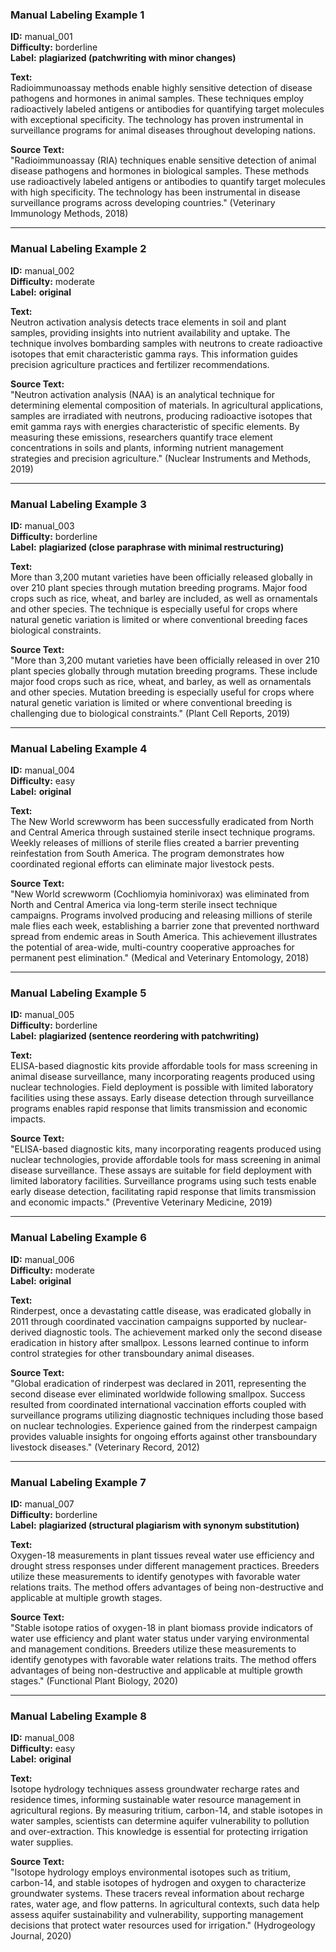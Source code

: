 ### Manual Labeling Example 1
**ID:** manual_001  
**Difficulty:** borderline  
**Label:** **plagiarized (patchwriting with minor changes)**

**Text:**  
Radioimmunoassay methods enable highly sensitive detection of disease pathogens and hormones in animal samples. These techniques employ radioactively labeled antigens or antibodies for quantifying target molecules with exceptional specificity. The technology has proven instrumental in surveillance programs for animal diseases throughout developing nations.

**Source Text:**  
"Radioimmunoassay (RIA) techniques enable sensitive detection of animal disease pathogens and hormones in biological samples. These methods use radioactively labeled antigens or antibodies to quantify target molecules with high specificity. The technology has been instrumental in disease surveillance programs across developing countries." (Veterinary Immunology Methods, 2018)

---

### Manual Labeling Example 2
**ID:** manual_002  
**Difficulty:** moderate  
**Label:** **original**

**Text:**  
Neutron activation analysis detects trace elements in soil and plant samples, providing insights into nutrient availability and uptake. The technique involves bombarding samples with neutrons to create radioactive isotopes that emit characteristic gamma rays. This information guides precision agriculture practices and fertilizer recommendations.

**Source Text:**  
"Neutron activation analysis (NAA) is an analytical technique for determining elemental composition of materials. In agricultural applications, samples are irradiated with neutrons, producing radioactive isotopes that emit gamma rays with energies characteristic of specific elements. By measuring these emissions, researchers quantify trace element concentrations in soils and plants, informing nutrient management strategies and precision agriculture." (Nuclear Instruments and Methods, 2019)

---

### Manual Labeling Example 3
**ID:** manual_003  
**Difficulty:** borderline  
**Label:** **plagiarized (close paraphrase with minimal restructuring)**

**Text:**  
More than 3,200 mutant varieties have been officially released globally in over 210 plant species through mutation breeding programs. Major food crops such as rice, wheat, and barley are included, as well as ornamentals and other species. The technique is especially useful for crops where natural genetic variation is limited or where conventional breeding faces biological constraints.

**Source Text:**  
"More than 3,200 mutant varieties have been officially released in over 210 plant species globally through mutation breeding programs. These include major food crops such as rice, wheat, and barley, as well as ornamentals and other species. Mutation breeding is especially useful for crops where natural genetic variation is limited or where conventional breeding is challenging due to biological constraints." (Plant Cell Reports, 2019)

---

### Manual Labeling Example 4
**ID:** manual_004  
**Difficulty:** easy  
**Label:** **original**

**Text:**  
The New World screwworm has been successfully eradicated from North and Central America through sustained sterile insect technique programs. Weekly releases of millions of sterile flies created a barrier preventing reinfestation from South America. The program demonstrates how coordinated regional efforts can eliminate major livestock pests.

**Source Text:**  
"New World screwworm (Cochliomyia hominivorax) was eliminated from North and Central America via long-term sterile insect technique campaigns. Programs involved producing and releasing millions of sterile male flies each week, establishing a barrier zone that prevented northward spread from endemic areas in South America. This achievement illustrates the potential of area-wide, multi-country cooperative approaches for permanent pest elimination." (Medical and Veterinary Entomology, 2018)

---

### Manual Labeling Example 5
**ID:** manual_005  
**Difficulty:** borderline  
**Label:** **plagiarized (sentence reordering with patchwriting)**

**Text:**  
ELISA-based diagnostic kits provide affordable tools for mass screening in animal disease surveillance, many incorporating reagents produced using nuclear technologies. Field deployment is possible with limited laboratory facilities using these assays. Early disease detection through surveillance programs enables rapid response that limits transmission and economic impacts.

**Source Text:**  
"ELISA-based diagnostic kits, many incorporating reagents produced using nuclear technologies, provide affordable tools for mass screening in animal disease surveillance. These assays are suitable for field deployment with limited laboratory facilities. Surveillance programs using such tests enable early disease detection, facilitating rapid response that limits transmission and economic impacts." (Preventive Veterinary Medicine, 2019)

---

### Manual Labeling Example 6
**ID:** manual_006  
**Difficulty:** moderate  
**Label:** **original**

**Text:**  
Rinderpest, once a devastating cattle disease, was eradicated globally in 2011 through coordinated vaccination campaigns supported by nuclear-derived diagnostic tools. The achievement marked only the second disease eradication in history after smallpox. Lessons learned continue to inform control strategies for other transboundary animal diseases.

**Source Text:**  
"Global eradication of rinderpest was declared in 2011, representing the second disease ever eliminated worldwide following smallpox. Success resulted from coordinated international vaccination efforts coupled with surveillance programs utilizing diagnostic techniques including those based on nuclear technologies. Experience gained from the rinderpest campaign provides valuable insights for ongoing efforts against other transboundary livestock diseases." (Veterinary Record, 2012)

---

### Manual Labeling Example 7
**ID:** manual_007  
**Difficulty:** borderline  
**Label:** **plagiarized (structural plagiarism with synonym substitution)**

**Text:**  
Oxygen-18 measurements in plant tissues reveal water use efficiency and drought stress responses under different management practices. Breeders utilize these measurements to identify genotypes with favorable water relations traits. The method offers advantages of being non-destructive and applicable at multiple growth stages.

**Source Text:**  
"Stable isotope ratios of oxygen-18 in plant biomass provide indicators of water use efficiency and plant water status under varying environmental and management conditions. Breeders utilize these measurements to identify genotypes with favorable water relations traits. The method offers advantages of being non-destructive and applicable at multiple growth stages." (Functional Plant Biology, 2020)

---

### Manual Labeling Example 8
**ID:** manual_008  
**Difficulty:** easy  
**Label:** **original**

**Text:**  
Isotope hydrology techniques assess groundwater recharge rates and residence times, informing sustainable water resource management in agricultural regions. By measuring tritium, carbon-14, and stable isotopes in water samples, scientists can determine aquifer vulnerability to pollution and over-extraction. This knowledge is essential for protecting irrigation water supplies.

**Source Text:**  
"Isotope hydrology employs environmental isotopes such as tritium, carbon-14, and stable isotopes of hydrogen and oxygen to characterize groundwater systems. These tracers reveal information about recharge rates, water age, and flow patterns. In agricultural contexts, such data help assess aquifer sustainability and vulnerability, supporting management decisions that protect water resources used for irrigation." (Hydrogeology Journal, 2020)